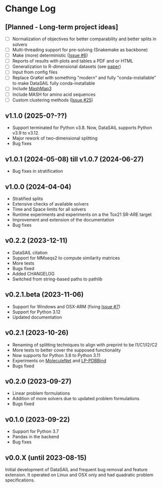 # Change Log

## [Planned - Long-term project ideas]

- [ ] Normalization of objectives for better comparability and better splits in solvers
- [ ] Multi-threading support for pre-solving (Snakemake as backbone)
- [ ] Make (more) deterministic ([Issue #6](https://github.com/kalininalab/DataSAIL/issues/6))
- [ ] Reports of results with plots and tables a PDF and or HTML
- [ ] Generalization to R-dimensional datasets (see [paper](https://doi.org/10.1101/2023.11.15.566305))
- [ ] Input from config files
- [ ] Replace GraKel with something "modern" and fully "conda-installable" to make DataSAIL fully conda-installable
- [ ] Include [MashMap3](https://github.com/marbl/MashMap)
- [ ] Include MASH for amino acid sequences
- [ ] Custom clustering methods ([Issue #25](https://github.com/kalininalab/DataSAIL/issues/25))

## v1.1.0 (2025-0?-??)

- Support terminated for Python v3.8. Now, DataSAIL supports Python v3.9 to v3.12.
- Major rework of two-dimensional splitting
- Bug fixes

## v1.0.1 (2024-05-08) till v1.0.7 (2024-06-27)

- Bug fixes in stratification

## v1.0.0 (2024-04-04)

- Stratified splits
- Extensive checks of available solvers
- Time and Space limits for all solvers
- Runtime experiments and experiments on a the Tox21 SR-ARE target
- Improvement and extension of the documentation
- Bug fixes

## v0.2.2 (2023-12-11)

- DataSAIL citation
- Support for MMseqs2 to compute similarity matrices
- More tests
- Bugs fixed
- Added CHANGELOG
- Switched from string-based paths to pathlib

## v0.2.1.beta (2023-11-06)

- Support for Windows and OSX-ARM (fixing [Issue #7](https://github.com/kalininalab/DataSAIL/issues/7))
- Support for Python 3.12
- Updated documentation

## v0.2.1 (2023-10-26)

- Renaming of splitting techniques to align with preprint to be I1/C1/I2/C2
- More tests to better cover the supposed functionality
- Now supports for Python 3.8 to Python 3.11
- Experiments on [MoleculeNet](https://doi.org/10.1039/C7SC02664A) and [LP-PDBBind](https://doi.org/10.48550/arXiv.2308.09639)
- Bugs fixed

## v0.2.0 (2023-09-27)

- Linear problem formulations
- Addition of more solvers due to updated problem formulations
- Bugs fixed

## v0.1.0 (2023-09-22)

- Support for Python 3.7
- Pandas in the backend
- Bug fixes

## v0.0.X (until 2023-08-15)

Initial development of DataSAIL and frequent bug removal and feature extension. It operated on Linux and OSX only and 
had quadratic problem specifications. 
